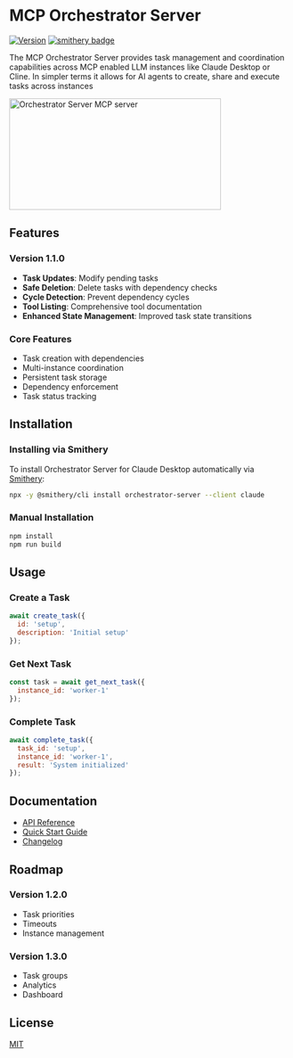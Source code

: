 # MCP Orchestrator Server

[![Version](https://img.shields.io/badge/version-1.1.0-blue.svg)](CHANGELOG.md)
[![smithery badge](https://smithery.ai/badge/orchestrator-server)](https://smithery.ai/server/orchestrator-server)

The MCP Orchestrator Server provides task management and coordination capabilities across MCP enabled LLM instances like Claude Desktop or Cline. In simpler terms it allows for AI agents to create, share and execute tasks across instances 

<a href="https://glama.ai/mcp/servers/6hfxiaiuwg"><img width="380" height="200" src="https://glama.ai/mcp/servers/6hfxiaiuwg/badge" alt="Orchestrator Server MCP server" /></a>

## Features

### Version 1.1.0
- **Task Updates**: Modify pending tasks
- **Safe Deletion**: Delete tasks with dependency checks
- **Cycle Detection**: Prevent dependency cycles
- **Tool Listing**: Comprehensive tool documentation
- **Enhanced State Management**: Improved task state transitions

### Core Features
- Task creation with dependencies
- Multi-instance coordination
- Persistent task storage
- Dependency enforcement
- Task status tracking

## Installation

### Installing via Smithery

To install Orchestrator Server for Claude Desktop automatically via [Smithery](https://smithery.ai/server/orchestrator-server):

```bash
npx -y @smithery/cli install orchestrator-server --client claude
```

### Manual Installation
```bash
npm install
npm run build
```

## Usage

### Create a Task
```javascript
await create_task({
  id: 'setup',
  description: 'Initial setup'
});
```

### Get Next Task
```javascript
const task = await get_next_task({
  instance_id: 'worker-1'
});
```

### Complete Task
```javascript
await complete_task({
  task_id: 'setup',
  instance_id: 'worker-1',
  result: 'System initialized'
});
```

## Documentation

- [API Reference](docs/API.md)
- [Quick Start Guide](docs/QUICK_START.md)
- [Changelog](CHANGELOG.md)

## Roadmap

### Version 1.2.0
- Task priorities
- Timeouts
- Instance management

### Version 1.3.0
- Task groups
- Analytics
- Dashboard

## License
[MIT](LICENSE)

